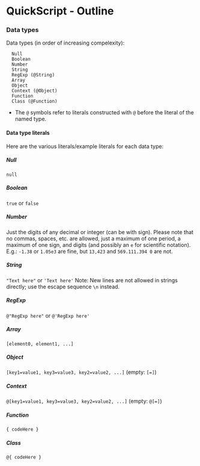 # QuickScript - Outline

### Data types
Data types (in order of increasing compelexity):
```
  Null
  Boolean
  Number
  String
  RegExp (@String)
  Array
  Object
  Context (@Object)
  Function
  Class (@Function)
```
* The `@` symbols refer to literals constructed with `@` before the literal of the named type.

#### Data type literals

Here are the various literals/example literals for each data type:

##### Null
`null`

##### Boolean
`true` or `false`

##### Number
Just the digits of any decimal or integer (can be with sign). Please note that no commas, spaces, etc. are allowed, just a maximum of one period, a maximum of one sign, and digits (and possibly an `e` for scientific notation).
E.g.:  `-1.38` or `1.05e3` are fine, but `13,423` and `569.111.394 0` are not.

##### String
`"Text here"` or `'Text here'`
Note: New lines are not allowed in strings directly; use the escape sequence `\n` instead.

##### RegExp
`@"RegExp here"` or `@'RegExp here'`

##### Array
`[element0, element1, ...]`

##### Object
`[key1=value1, key3=value3, key2=value2, ...]` (empty: `[=]`)

##### Context
`@[key1=value1, key3=value3, key2=value2, ...]` (empty: `@[=]`)

##### Function
`{ codeHere }`

##### Class
`@{ codeHere }`
